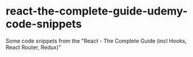 # react-the-complete-guide-udemy-code-snippets
Some code snippets from the "React - The Complete Guide (incl Hooks, React Router, Redux)"

